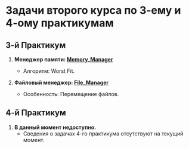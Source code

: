 # Задачи второго курса по 3-ему и 4-ому практикумам

## 3-й Практикум

1. **Менеджер памяти: [Memory_Manager](https://github.com/reersoti/MSU_Contest_Reersoti/tree/main/Memory_Manager "Memory_Manager")**
   - Алгоритм: Worst Fit.

2. **Файловый менеджер: [File_Manager](https://github.com/reersoti/MSU_Contest_Reersoti/tree/main/File_Manager "File_Manager")**
   - Особенность: Перемещение файлов.

## 4-й Практикум

1. **В данный момент недоступно.**
   - Сведения о задачах 4-го практикума отсутствуют на текущий момент.
